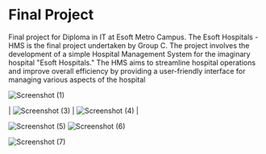 # Final Project
Final project for Diploma in IT at Esoft Metro Campus.
The Esoft Hospitals - HMS is the final project undertaken by Group C. The project involves the 
development of a simple Hospital Management System for the imaginary hospital "Esoft 
Hospitals." The HMS aims to streamline hospital operations and improve overall efficiency by 
providing a user-friendly interface for managing various aspects of the hospital


![Screenshot (1)](https://github.com/dilum-20/esoftProjectFinal/assets/73755990/7a94f424-3397-4a2a-bdc9-9e65188b8b42)

| ![Screenshot (3)](https://github.com/dilum-20/esoftProjectFinal/assets/73755990/381e7dab-5fc5-4c7a-a841-ab5b9b82d121) | ![Screenshot (4)](https://github.com/dilum-20/esoftProjectFinal/assets/73755990/d16be0f0-cff9-4e50-92a2-fe14c2df7088) |

![Screenshot (5)](https://github.com/dilum-20/esoftProjectFinal/assets/73755990/fef56fb1-3d08-4238-846a-776158b97601) ![Screenshot (6)](https://github.com/dilum-20/esoftProjectFinal/assets/73755990/6167b5c1-efe8-4a9a-a6e9-0cb990ee2dfc)

![Screenshot (7)](https://github.com/dilum-20/esoftProjectFinal/assets/73755990/d8da4854-14d3-4ef1-94c2-c079a23cdd9a)
